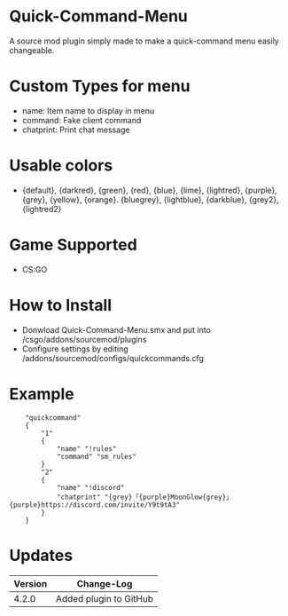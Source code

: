 # Quick-Command-Menu
A source mod plugin simply made to make a quick-command menu easily changeable.

# Custom Types for menu
- name: Item name to display in menu
- command: Fake client command
- chatprint: Print chat message

# Usable colors
- {default}, {darkred}, {green}, {red}, {blue}, {lime}, {lightred}, {purple}, {grey}, {yellow}, {orange}. {bluegrey}, {lightblue}, {darkblue}, {grey2}, {lightred2}

# Game Supported
- CS:GO

# How to Install
- Donwload Quick-Command-Menu.smx and put into /csgo/addons/sourcemod/plugins
- Configure settings by editing /addons/sourcemod/configs/quickcommands.cfg
# Example

		"quickcommand"
		{
			"1"
			{
				"name" "!rules"
				"command" "sm_rules"
			}
			"2"
			{
				"name" "!discord"
				"chatprint" "{grey}「{purple}MoonGlow{grey}」 {purple}https://discord.com/invite/Y9t9tA3"
			}
		}

# Updates

| Version | Change-Log          |
| ------- | ------------------ |
| 4.2.0   | Added plugin to GitHub|
